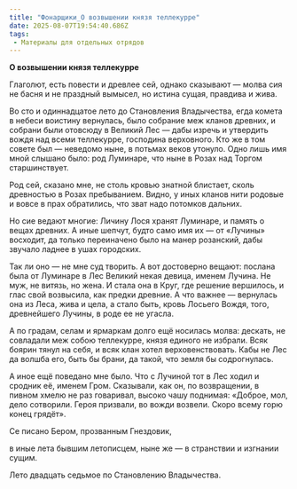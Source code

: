 ```yaml
---
title: "Фонарщики_О возвышении князя теллекурре"
date: 2025-08-07T19:54:40.686Z
tags:
 - Материалы для отдельных отрядов
---
```


**О возвышении князя теллекурре**

Глаголют, есть повести и древлее сей, однако сказывают — молва сия не
басня и не праздный вымысел, но истина сущая, правдива и жива.

Во сто и одиннадцатое лето до Становления Владычества, егда комета в
небеси воистину вернулась, было собрание меж кланов древних, и собрани
были отовсюду в Великий Лес — дабы изречь и утвердить вождя над всеми
теллекурре, господина верховного. Кто же в том совете был — неведомо
ныне, в потьмах веков утонуло. Одно лишь имя мной слышано было: род
Луминаре, что ныне в Розах над Торгом старшинствует.

Род сей, сказано мне, не столь кровью знатной блистает, сколь древностью
в Розах пребыванием. Видно, у иных кланов нити родовые и вовсе в прах
обратились, что зват надо потомков дальних.

Но сие ведают многие: Личину Лося хранят Луминаре, и память о вещах
древних. А иные шепчут, будто само имя их — от «Лучины» восходит, да
только переиначено было на манер розанский, дабы звучало ладнее в ушах
городских.

Так ли оно — не мне суд творить. А вот достоверно вещают: послана была
от Луминаре в Лес Великий некая девица, именем Лучина. Не муж, не
витязь, но жена. И стала она в Круг, где решение вершилось, и глас свой
возвысила, как предки древние. А что важнее — вернулась она из Леса,
жива и цела, а стало быть, кровь Лосьего Вождя, того, древнейшего
Лучины, в роде ее не угасла.

А по градам, селам и ярмаркам долго ещё носилась молва: дескать, не
совладали меж собою теллекурре, князя единого не избрали. Всяк боярин
тянул на себя, и всяк клан хотел верховенствовать. Кабы не Лес да волшба
его, быть бы брани, да такой, что земля бы содрогнулась.

А иное ещё поведано мне было. Что с Лучиной тот в Лес ходил и сродник
её, именем Гром. Сказывали, как он, по возвращении, в пивном хмелю не
раз говаривал, высоко чашу поднимая: «Доброе, мол, дело сотворили. Героя
призвали, во вожди возвели. Скоро всему горю конец грядёт».

Се писано Бером, прозванным Гнездовик,

в иные лета бывшим летописцем, ныне же — в странствии и изгнании сущим.

Лето двадцать седьмое по Становлению Владычества.

